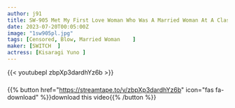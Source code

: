 ```yaml
---
author: j91
title: SW-905 Met My First Love Woman Who Was A Married Woman At A Class Reunion And I Was Lucky To Have Sex (Heart)
date: 2023-07-20T00:05:00Z
image: "1sw905pl.jpg"
tags: [Censored, Blow, Married Woman	]
maker: [SWITCH  ]
actress: [Kisaragi Yuno ]
---
```



{{< youtubepl zbpXp3dardhYz6b >}}
###

{{% button href="https://streamtape.to/v/zbpXp3dardhYz6b" icon="fas fa-download" %}}download this video{{% /button %}}
